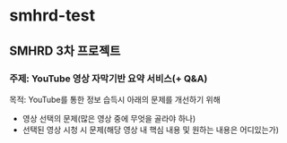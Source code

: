 # smhrd-test


## SMHRD 3차 프로젝트

### 주제: YouTube 영상 자막기반 요약 서비스(+ Q&A)
목적: YouTube를 통한 정보 습득시 아래의 문제를 개선하기 위해
  - 영상 선택의 문제(많은 영상 중에 무엇을 골라야 하나)
  - 선택된 영상 시청 시 문제(해당 영상 내 핵심 내용 및 원하는 내용은 어디있는가)
  
